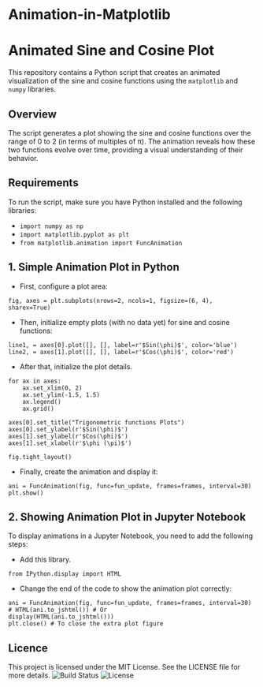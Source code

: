 # Animation-in-Matplotlib

# Animated Sine and Cosine Plot  

This repository contains a Python script that creates an animated visualization of the sine and cosine functions using the `matplotlib` and `numpy` libraries.  

## Overview  

The script generates a plot showing the sine and cosine functions over the range of 0 to 2 (in terms of multiples of π). The animation reveals how these two functions evolve over time, providing a visual understanding of their behavior.  

## Requirements  

To run the script, make sure you have Python installed and the following libraries:  

- `import numpy as np`
- `import matplotlib.pyplot as plt`
- `from matplotlib.animation import FuncAnimation`

## 1. Simple Animation Plot in Python
- First, configure a plot area:
```
fig, axes = plt.subplots(nrows=2, ncols=1, figsize=(6, 4), sharex=True)
```
- Then, initialize empty plots (with no data yet) for sine and cosine functions:
```
line1, = axes[0].plot([], [], label=r'$Sin(\phi)$', color='blue')  
line2, = axes[1].plot([], [], label=r'$Cos(\phi)$', color='red')
```
- After that, initialize the plot details.
```
for ax in axes:  
    ax.set_xlim(0, 2)  
    ax.set_ylim(-1.5, 1.5)  
    ax.legend()  
    ax.grid()

axes[0].set_title("Trigonometric functions Plots")  
axes[0].set_ylabel(r'$Sin(\phi)$')  
axes[1].set_ylabel(r'$Cos(\phi)$')  
axes[1].set_xlabel(r'$\phi (\pi)$')

fig.tight_layout()
```
- Finally, create the animation and display it:
```
ani = FuncAnimation(fig, func=fun_update, frames=frames, interval=30)
plt.show()
```
## 2. Showing Animation Plot in Jupyter Notebook
To display animations in a Jupyter Notebook, you need to add the following steps:
- Add this library.
```
from IPython.display import HTML 
```
- Change the end of the code to show the animation plot correctly:
```
ani = FuncAnimation(fig, func=fun_update, frames=frames, interval=30)
# HTML(ani.to_jshtml()) # Or
display(HTML(ani.to_jshtml()))
plt.close() # To close the extra plot figure
```
## Licence
This project is licensed under the MIT License. See the LICENSE file for more details.
![Build Status](https://img.shields.io/badge/Build-Passing-brightgreen) ![License](https://img.shields.io/badge/License-MIT-blue)
